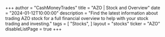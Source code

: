 +++
author = "CashMoneyTrades"
title = "AZO | Stock and Overview"
date = "2024-01-12T10:00:00"
description = "Find the latest information about trading AZO stock for a full financial overview to help with your stock trading and investing."
tags = [
   "Stocks",
]
layout = "stocks"
ticker = "AZO"
disableListPage = true
+++
